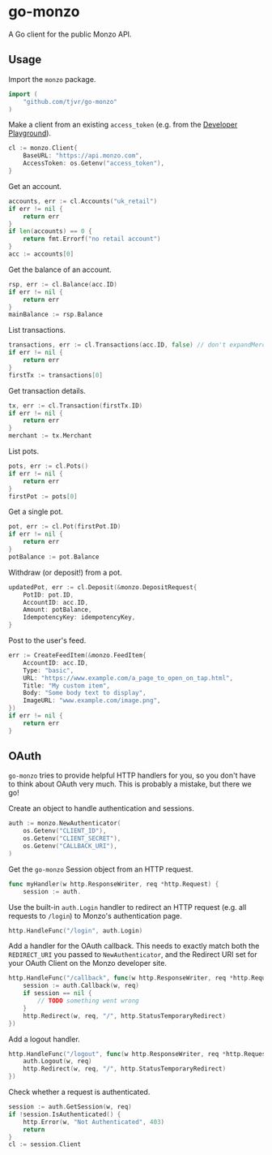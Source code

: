 go-monzo
========

A Go client for the public Monzo API.


Usage
-----

Import the `monzo` package.

```go
import (
    "github.com/tjvr/go-monzo"
)
```

Make a client from an existing `access_token` (e.g. from the [Developer Playground](https://developers.monzo.com/api/playground)).

```go
cl := monzo.Client{
    BaseURL: "https://api.monzo.com",
    AccessToken: os.Getenv("access_token"),
}
```

Get an account.

```go
accounts, err := cl.Accounts("uk_retail")
if err != nil {
    return err
}
if len(accounts) == 0 {
    return fmt.Errorf("no retail account")
}
acc := accounts[0]
```

Get the balance of an account.

```go
rsp, err := cl.Balance(acc.ID)
if err != nil {
    return err
}
mainBalance := rsp.Balance
```

List transactions.

```go
transactions, err := cl.Transactions(acc.ID, false) // don't expandMerchant
if err != nil {
    return err
}
firstTx := transactions[0]
```

Get transaction details.

```go
tx, err := cl.Transaction(firstTx.ID)
if err != nil {
    return err
}
merchant := tx.Merchant
```

List pots.

```go
pots, err := cl.Pots()
if err != nil {
    return err
}
firstPot := pots[0]
```

Get a single pot.

```go
pot, err := cl.Pot(firstPot.ID)
if err != nil {
    return err
}
potBalance := pot.Balance
```

Withdraw (or deposit!) from a pot.

```go
updatedPot, err := cl.Deposit(&monzo.DepositRequest{
	PotID: pot.ID,
	AccountID: acc.ID,
	Amount: potBalance,
	IdempotencyKey: idempotencyKey,
}
```

Post to the user's feed.

```go
err := CreateFeedItem(&monzo.FeedItem{
	AccountID: acc.ID,
	Type: "basic",
	URL: "https://www.example.com/a_page_to_open_on_tap.html",
	Title: "My custom item",
	Body: "Some body text to display",
	ImageURL: "www.example.com/image.png",
})
if err != nil {
    return err
}
```

OAuth
-----

`go-monzo` tries to provide helpful HTTP handlers for you, so you don't have to think about OAuth very much. This is probably a mistake, but there we go!

Create an object to handle authentication and sessions.

```go
auth := monzo.NewAuthenticator(
    os.Getenv("CLIENT_ID"),
    os.Getenv("CLIENT_SECRET"),
    os.Getenv("CALLBACK_URI"),
)
```

Get the `go-monzo` Session object from an HTTP request.

```go
func myHandler(w http.ResponseWriter, req *http.Request) {
    session := auth.
```

Use the built-in `auth.Login` handler to redirect an HTTP request (e.g. all requests to `/login`) to Monzo's authentication page.

```go
http.HandleFunc("/login", auth.Login)
```

Add a handler for the OAuth callback. This needs to exactly match both the `REDIRECT_URI` you passed to `NewAuthenticator`, and the Redirect URI set for your OAuth Client on the Monzo developer site.

```go
http.HandleFunc("/callback", func(w http.ResponseWriter, req *http.Request) {
    session := auth.Callback(w, req)
    if session == nil {
        // TODO something went wrong
    }
    http.Redirect(w, req, "/", http.StatusTemporaryRedirect)
})
```

Add a logout handler.

```go
http.HandleFunc("/logout", func(w http.ResponseWriter, req *http.Request) {
    auth.Logout(w, req)
    http.Redirect(w, req, "/", http.StatusTemporaryRedirect)
})
```

Check whether a request is authenticated.

```go
session := auth.GetSession(w, req)
if !session.IsAuthenticated() {
    http.Error(w, "Not Authenticated", 403)
    return
}
cl := session.Client
```



